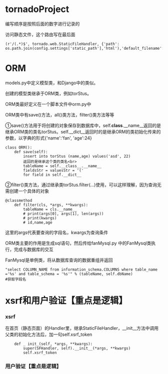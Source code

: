 # tornadoProject
编写顺序是按照后面的数字进行记录的

访问静态文件，这个路由写在最后面
```
(r'/(.*)$', tornado.web.StaticFileHandler, {'path': os.path.join(config.settings['static_path'],'html'),'default_filename':'index.html'})
```

# ORM
models.py中定义模型类，和Django中的类似。

创建的模型类继承于ORM类，例如torStus。

ORM类最好定义在一个脚本文件中orm.py中

ORM类中有save()方法，all()类方法，filter()类方法等等

①save()方法用于将创建的对象保存到数据库中，self.____class____.__name__返回的是继承ORM类的类名torStus。self.__dict__返回时的是继承ORM的类初始化传来的参数，以字典的形式{'name':'fan', 'age':24} <br>

```
class ORM():
    def save(self):
        insert into torStus (name,age) values('asd', 22)
        返回的是继承这个类的类名<br>
        tableName = self.__class__.__name__
        fieldsStr = valuesStr = '('
        for field in self.__dict__
```

②filter()类方法，通过继承类torStus.filter(...)使用，可以这样理解，因为查询无需创建一个具体的对象<br>
```
@classmethod
    def filter(cls, *args, **kwargs):
        tableName = cls.__name__
        # print(args[0], args[1], len(args))
        # print(kwargs)
        # id,name,age
```

这里的args代表要查询的字段名，kwargs为查询条件<br>

ORM类主要的作用是生成sql语句，然后传给fanMysql.py 中的FanMysql类执行，完成与数据库的交互<br>

FanMysql是单例类，将从数据库查询的数据重组并返回<br>
```
"select COLUMN_NAME from information_schema.COLUMNS where table_name ='%s' and table_schema = '%s'" % (tableName, self.dbName)
#获取字段名
```

# xsrf和用户验证【重点是逻辑】 
### xsrf
在首页（静态页面）的Handler里，继承StaticFileHandler，__init__方法中调用父类的初始化方法后，加一句self.xsrf_token <br>

```
    def _ init_(self, *args, **kwargs):
        super(SFHandler, self).__init__(*args, **kwargs)
        self.xsrf_token
```

### 用户验证【重点是逻辑】


